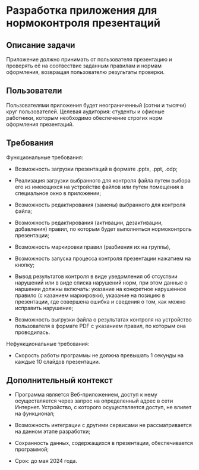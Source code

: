 <h1>Разработка приложения для нормоконтроля презентаций</h1>
<h2>Описание задачи</h2>
<p>Приложение должно принимать от пользователя презентацию и проверять её на соотвествие заданным правилам и нормам оформления, возвращая пользователю результаты проверки.</p>
<h2>Пользователи</h2>
<p>Пользователями приложения будет неограниченный (сотни и тысячи) круг пользователей. Целевая аудитория: студенты и офисные работники, которым необходимо обеспечение строгих норм оформления презентаций.</p>
<h2>Требования</h2>
<p>Функциональные требования:</p>

- Возможность загрузки презентаций в формате .pptx, .ppt, .odp;

- Реализация загрузки выбранного для контроля файла путем выбора его из имеющихся на устройстве файлов или путем помещения в специальное окно в приложении;
  
- Возможность редактирования (замены) выбранного для контроля файла;
  
- Возможность редактирования (активации, дезактивации, добавления) правил, по которым будет выполняться нормоконтроль презентации;
  
- Возможность маркировки правил (разбиения их на группы),
  
- Возможность запуска процесса контроля презентации нажатием на кнопку;
  
- Вывод результатов контроля в виде уведомления об отсуствии нарушений или в виде списка нарушений норм, при этом данные о наршении должны включать: указание на конкретное нарушенное правило (с казанием маркировки), указание на позицию в презентации, где совершена ошибка и сведения о том, как можно исправить нарушение;

- Возможность выгрузки файла о результатах контроля на устройство пользователя в формате PDF с указанием правил, по которым она проводилась.
</p>
<p>Нефункциональные требования:
  
- Скорость работы программы не должна превышать 1 секунды на каждые 10 слайдов презентации.
</p>
<h2>Дополнительный контекст</h2>

- Программа является Веб-приложением, доступ к нему осуществляется через запрос на определенный адрес в сети Интернет. Устройство, с которого осуществляется доступ, не влияет на функционал;
  
- Возможность интеграции с другими сервисами не рассматривается на данном этапе разработки;
  
- Сохранность данных, содержащихся в презентации, обеспечивается программой;
  
- Срок: до мая 2024 года.
